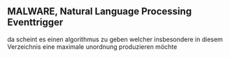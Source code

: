 ## MALWARE, Natural Language Processing Eventtrigger

 da scheint es einen algorithmus zu geben welcher insbesondere in diesem Verzeichnis eine maximale unordnung produzieren möchte


